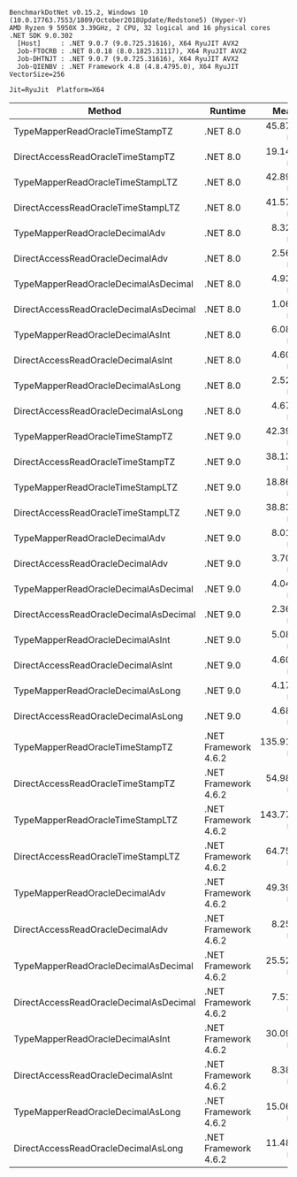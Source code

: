 ```

BenchmarkDotNet v0.15.2, Windows 10 (10.0.17763.7553/1809/October2018Update/Redstone5) (Hyper-V)
AMD Ryzen 9 5950X 3.39GHz, 2 CPU, 32 logical and 16 physical cores
.NET SDK 9.0.302
  [Host]     : .NET 9.0.7 (9.0.725.31616), X64 RyuJIT AVX2
  Job-FTOCRB : .NET 8.0.18 (8.0.1825.31117), X64 RyuJIT AVX2
  Job-DHTNJT : .NET 9.0.7 (9.0.725.31616), X64 RyuJIT AVX2
  Job-QIENBV : .NET Framework 4.8 (4.8.4795.0), X64 RyuJIT VectorSize=256

Jit=RyuJit  Platform=X64  

```
| Method                                 | Runtime              | Mean       | Allocated |
|--------------------------------------- |--------------------- |-----------:|----------:|
| TypeMapperReadOracleTimeStampTZ        | .NET 8.0             |  45.879 ns |         - |
| DirectAccessReadOracleTimeStampTZ      | .NET 8.0             |  19.144 ns |         - |
| TypeMapperReadOracleTimeStampLTZ       | .NET 8.0             |  42.891 ns |         - |
| DirectAccessReadOracleTimeStampLTZ     | .NET 8.0             |  41.578 ns |         - |
| TypeMapperReadOracleDecimalAdv         | .NET 8.0             |   8.321 ns |         - |
| DirectAccessReadOracleDecimalAdv       | .NET 8.0             |   2.566 ns |         - |
| TypeMapperReadOracleDecimalAsDecimal   | .NET 8.0             |   4.935 ns |         - |
| DirectAccessReadOracleDecimalAsDecimal | .NET 8.0             |   1.065 ns |         - |
| TypeMapperReadOracleDecimalAsInt       | .NET 8.0             |   6.080 ns |         - |
| DirectAccessReadOracleDecimalAsInt     | .NET 8.0             |   4.605 ns |         - |
| TypeMapperReadOracleDecimalAsLong      | .NET 8.0             |   2.524 ns |         - |
| DirectAccessReadOracleDecimalAsLong    | .NET 8.0             |   4.679 ns |         - |
| TypeMapperReadOracleTimeStampTZ        | .NET 9.0             |  42.398 ns |         - |
| DirectAccessReadOracleTimeStampTZ      | .NET 9.0             |  38.130 ns |         - |
| TypeMapperReadOracleTimeStampLTZ       | .NET 9.0             |  18.867 ns |         - |
| DirectAccessReadOracleTimeStampLTZ     | .NET 9.0             |  38.831 ns |         - |
| TypeMapperReadOracleDecimalAdv         | .NET 9.0             |   8.015 ns |         - |
| DirectAccessReadOracleDecimalAdv       | .NET 9.0             |   3.709 ns |         - |
| TypeMapperReadOracleDecimalAsDecimal   | .NET 9.0             |   4.048 ns |         - |
| DirectAccessReadOracleDecimalAsDecimal | .NET 9.0             |   2.363 ns |         - |
| TypeMapperReadOracleDecimalAsInt       | .NET 9.0             |   5.084 ns |         - |
| DirectAccessReadOracleDecimalAsInt     | .NET 9.0             |   4.603 ns |         - |
| TypeMapperReadOracleDecimalAsLong      | .NET 9.0             |   4.174 ns |         - |
| DirectAccessReadOracleDecimalAsLong    | .NET 9.0             |   4.680 ns |         - |
| TypeMapperReadOracleTimeStampTZ        | .NET Framework 4.6.2 | 135.910 ns |         - |
| DirectAccessReadOracleTimeStampTZ      | .NET Framework 4.6.2 |  54.982 ns |         - |
| TypeMapperReadOracleTimeStampLTZ       | .NET Framework 4.6.2 | 143.770 ns |         - |
| DirectAccessReadOracleTimeStampLTZ     | .NET Framework 4.6.2 |  64.755 ns |         - |
| TypeMapperReadOracleDecimalAdv         | .NET Framework 4.6.2 |  49.392 ns |         - |
| DirectAccessReadOracleDecimalAdv       | .NET Framework 4.6.2 |   8.259 ns |         - |
| TypeMapperReadOracleDecimalAsDecimal   | .NET Framework 4.6.2 |  25.522 ns |         - |
| DirectAccessReadOracleDecimalAsDecimal | .NET Framework 4.6.2 |   7.513 ns |         - |
| TypeMapperReadOracleDecimalAsInt       | .NET Framework 4.6.2 |  30.093 ns |         - |
| DirectAccessReadOracleDecimalAsInt     | .NET Framework 4.6.2 |   8.384 ns |         - |
| TypeMapperReadOracleDecimalAsLong      | .NET Framework 4.6.2 |  15.061 ns |         - |
| DirectAccessReadOracleDecimalAsLong    | .NET Framework 4.6.2 |  11.487 ns |         - |

